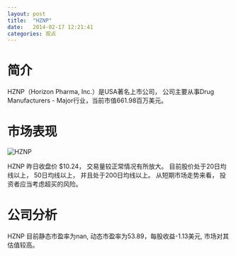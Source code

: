 ```yaml
---
layout: post
title:  "HZNP"
date:   2014-02-17 12:21:41
categories: 观点
---
```


# 简介
HZNP（Horizon Pharma, Inc.）是USA著名上市公司，
公司主要从事Drug Manufacturers - Major行业，当前市值661.98百万美元。

# 市场表现

![HZNP](http://finviz.com/chart.ashx?t=HZNP&ty=c&ta=1&p=d&s=l)

HZNP 昨日收盘价 $10.24，
交易量较正常情况有所放大。
目前股价处于20日均线以上，
50日均线以上，
并且处于200日均线以上。
从短期市场走势来看，
投资者应当考虑超买的风险。

# 公司分析
HZNP 目前静态市盈率为nan, 动态市盈率为53.89，每股收益-1.13美元,
市场对其估值较高。
